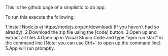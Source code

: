 This is the github page of a simplistic to do app.

To run this execute the following:

1.Install Node.js at https://nodejs.org/en/download/ (If you haven't had so already).
2.Download the zip file using the [code] button.
3.Open up and extract all files
4.Open up in Visual Studio Code and type "npm run start" in the command line
[Note: you can use Ctrl+` to open up the command line]
5.App will run promptly.